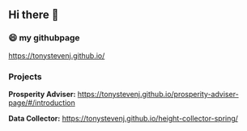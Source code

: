 ## Hi there 👋


### 😄 my githubpage
https://tonystevenj.github.io/

### Projects
**Prosperity Adviser:** https://tonystevenj.github.io/prosperity-adviser-page/#/introduction


**Data Collector:** https://tonystevenj.github.io/height-collector-spring/

<!--
**tonystevenj/tonystevenj** is a ✨ _special_ ✨ repository because its `README.md` (this file) appears on your GitHub profile.

Here are some ideas to get you started:

- 🔭 I’m currently working on ...
- 🌱 I’m currently learning ...
- 👯 I’m looking to collaborate on ...
- 🤔 I’m looking for help with ...
- 💬 Ask me about ...
- 📫 How to reach me: ...
- 😄 Pronouns: ...
- ⚡ Fun fact: ...
-->
